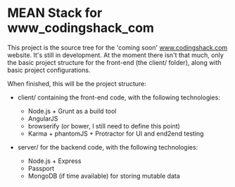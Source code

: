 # MEAN Stack for www_codingshack_com

This project is the source tree for the 'coming soon' www.codingshack.com website.
It's still in development. At the moment there isn't that much, only the basic project structure for the front-end (the client/ folder), along with basic project configurations. 

When finished, this will be the project structure:

- client/
  containing the front-end code, with the following technologies:
  - Node.js + Grunt as a build tool
  - AngularJS
  - browserify (or bower, I still need to define this point)
  - Karma + phantomJS + Protractor for UI and end2end testing

- server/
  for the backend code, with the following technologies:
  - Node.js + Express
  - Passport
  - MongoDB (if time available) for storing mutable data

